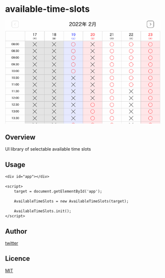 # available-time-slots

![gif](https://github.com/ysakmrkm/available-time-slots/blob/main/image/screenshot.gif)

## Overview

UI library of selectable available time slots

## Usage

```
<div id="app"></div>

<script>
	target = document.getElementById('app');

	AvailableTimeSlots = new AvailableTimeSlots(target);

	AvailableTimeSlots.init();
</script>
```

## Author

[twitter](https://twitter.com/ysakmrkm)

## Licence

[MIT](https://github.com/ysakmrkm/available-time-slots/blob/main/LICENSE)